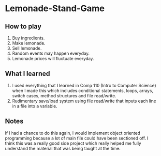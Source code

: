 # Lemonade-Stand-Game

## How to play
1. Buy ingredients.
2. Make lemonade.
3. Sell lemonade.
4. Random events may happen everyday.
5. Lemonade prices will fluctuate everyday.

## What I learned
1. I used everything that I learned in Comp 110 (Intro to Computer Science) when I made this which includes conditional statements, loops, arrays, switch cases, method structures and file read/write.
2. Rudimentary save/load system using file read/write that inputs each line in a file into a variable.

## Notes
If I had a chance to do this again, I would implement object oriented programming because a lot of main file could have been sectioned off. I think this was a really good side project which really helped me fully understand the material that was being taught at the time.
